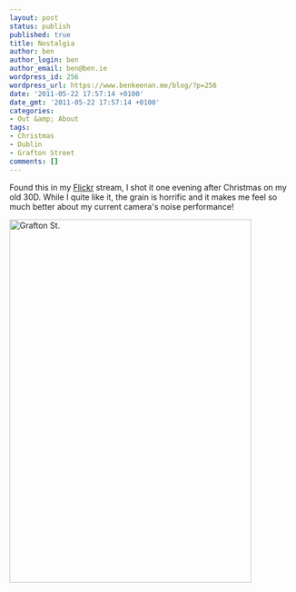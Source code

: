 ```yaml
---
layout: post
status: publish
published: true
title: Nostalgia
author: ben
author_login: ben
author_email: ben@ben.ie
wordpress_id: 256
wordpress_url: https://www.benkeenan.me/blog/?p=256
date: '2011-05-22 17:57:14 +0100'
date_gmt: '2011-05-22 17:57:14 +0100'
categories:
- Out &amp; About
tags:
- Christmas
- Dublin
- Grafton Street
comments: []
---
```

<p>Found this in my <a href="https://www.flickr.com/photos/bursaar" target="_blank">Flickr</a> stream, I shot it one evening after Christmas on my old 30D. While I quite like it, the grain is horrific and it makes me feel so much better about my current camera's noise performance!</p>
<p><img class="aligncenter" src="https://farm3.static.flickr.com/2306/5755193071_fbb8f8c967_z.jpg" alt="Grafton St." width="426" height="640" /></p>
